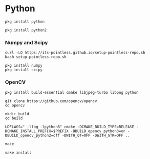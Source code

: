 #  Python

```
pkg install python
```
```
pkg install python2
```

### Numpy and Scipy

```
curl -LO https://its-pointless.github.io/setup-pointless-repo.sh
bash setup-pointless-repo.sh
```
```
pkg install numpy
pkg install scipy
```

### OpenCV

```
pkg install build-essential cmake libjpeg-turbo libpng python
```
```
git clone https://github.com/opencv/opencv
cd opencv
```
```
mkdir build
cd build
```
```
LDFLAGS=" -llog -lpython3" cmake -DCMAKE_BUILD_TYPE=RELEASE -DCMAKE_INSTALL_PREFIX=$PREFIX -DBUILD_opencv_python3=on -DBUILD_opencv_python2=off -DWITH_QT=OFF -DWITH_GTK=OFF ..
```
```
make
```
```
make install
```
